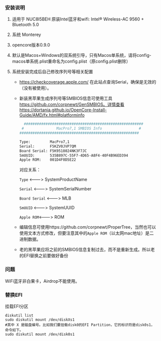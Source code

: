 ### 安装说明

1. 适用于 NUC8I5BEH 原装Intel蓝牙和wifi: Intel® Wireless-AC 9560 + Bluetooth 5.0

2. 系统 Monterey

3. opencore版本0.9.0

4. 默认是Macos+Windows的双系统引导，只有Macos单系统，请将config-macos单系统.plist重命名为config.plist（原config.plist删除）

5. 系统安装完成后自己修改序列号等相关配置

   + https://checkcoverage.apple.com/ 在此站点查询Serial，确保是无效的（没有被使用）。

   + 新装黑苹果生成序列号等SMBIOS信息可使用工具 https://github.com/corpnewt/GenSMBIOS。详情查看 https://dortania.github.io/OpenCore-Install-Guide/AMD/fx.html#platforminfo

     ```sh
       #######################################################
      #               MacPro7,1 SMBIOS Info                 #
     #######################################################
     
     Type:         MacPro7,1
     Serial:       F5KZV0JVP7QM
     Board Serial: F5K9518024NK3F7JC
     SmUUID:       535B897C-55F7-4D65-A8F4-40F4B96ED394
     Apple ROM:    001D4F0D5E22
     ```

     对应关系：

     `Type` <--->  SystemProductName

     `Serial` <---> SystemSerialNumber

     `Board Serial` <---> MLB

     `SmUUID` <---> SystemUUID

     `Apple ROM`<---> ROM

   + 编辑信息可使用https://github.com/corpnewt/ProperTree，当然也可以使用文本方式修改，但要注意其中的`Apple ROM`（以太网mac地址）是二进制数据。

   + 老的黑苹果应将之前的SMBIOS信息复制过去，而不是重新生成。所以老的EFI替换之前要做好备份

### 问题

WiFi蓝牙非白果卡，Airdrop不能使用。

### 替换EFI

挂载EFI分区

```shell
diskutil list
sudo diskutil mount /dev/diskXs1
#其中 X 是磁盘编号。比如我们要挂载disk0的EFI Partition，它的标识符是disk0s1，命令如下。
sudo diskutil mount /dev/disk0s1
```